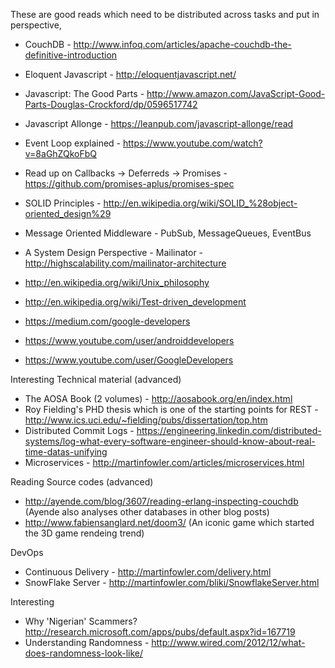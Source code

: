These are good reads which need to be distributed across tasks and put in perspective,

- CouchDB - http://www.infoq.com/articles/apache-couchdb-the-definitive-introduction
- Eloquent Javascript - http://eloquentjavascript.net/
- Javascript: The Good Parts - http://www.amazon.com/JavaScript-Good-Parts-Douglas-Crockford/dp/0596517742
- Javascript Allonge - https://leanpub.com/javascript-allonge/read
- Event Loop explained - https://www.youtube.com/watch?v=8aGhZQkoFbQ
- Read up on Callbacks -> Deferreds -> Promises - https://github.com/promises-aplus/promises-spec
- SOLID Principles - http://en.wikipedia.org/wiki/SOLID_%28object-oriented_design%29
- Message Oriented Middleware - PubSub, MessageQueues, EventBus
- A System Design Perspective - Mailinator - http://highscalability.com/mailinator-architecture
- http://en.wikipedia.org/wiki/Unix_philosophy
- http://en.wikipedia.org/wiki/Test-driven_development

- https://medium.com/google-developers
- https://www.youtube.com/user/androiddevelopers
- https://www.youtube.com/user/GoogleDevelopers

Interesting Technical material (advanced)
- The AOSA Book (2 volumes) - http://aosabook.org/en/index.html
- Roy Fielding's PHD thesis which is one of the starting points for REST - http://www.ics.uci.edu/~fielding/pubs/dissertation/top.htm
- Distributed Commit Logs - https://engineering.linkedin.com/distributed-systems/log-what-every-software-engineer-should-know-about-real-time-datas-unifying
- Microservices - http://martinfowler.com/articles/microservices.html 

Reading Source codes (advanced)
- http://ayende.com/blog/3607/reading-erlang-inspecting-couchdb (Ayende also analyses other databases in other blog posts)
- http://www.fabiensanglard.net/doom3/ (An iconic game which started the 3D game rendeing trend)

DevOps
- Continuous Delivery - http://martinfowler.com/delivery.html
- SnowFlake Server - http://martinfowler.com/bliki/SnowflakeServer.html

Interesting
- Why 'Nigerian' Scammers? http://research.microsoft.com/apps/pubs/default.aspx?id=167719
- Understanding Randomness - http://www.wired.com/2012/12/what-does-randomness-look-like/

